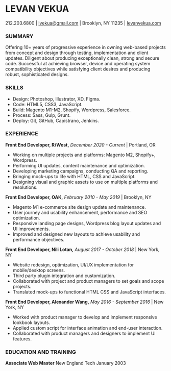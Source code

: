 # LEVAN VEKUA

212.203.6800 | lvekua@gmail.com | Brooklyn, NY 11235 | [levanvekua.com](https://levanvekua.com)

### SUMMARY
Offering 10+ years of progressive experience in owning web-based projects from concept and design through testing, implementation and client updates. 
Diligent about producing exceptionally clean, strong and secure code. 
Successful at achieving browser, device and operating system compatibility objectives
while satisfying client desires and producing robust, sophisticated designs.

### SKILLS
- Design: Photoshop, Illustrator, XD, Figma.
- Code: HTML5, CSS3, JavaScript.
- Build: Magento M1-M2, Shopify, Wordpress, Salesforce.
- Process: Sass, Gulp, Grunt.
- Deploy: Git, GitHub, Capistrano, Jenkins.

### EXPERIENCE
**Front End Developer, R/West,** *December 2020 - Current* | Portland, OR
- Working on multiple projects and platforms: Magento M2, Shopify+, Wordpress.
- Performing UI updates, content maintenance and optimization.
- Developing marketing campaigns, conducting QA and reporting.
- Bringing mock-ups to life with HTML, CSS and JavaScript.
- Designing visual and graphic assets to use on multiple platforms and resolutions.

**Front End Developer, OAK,** *February 2010 - May 2019* | Brooklyn, NY
- Magento M1 e-commerce site design update and maintenance.
- User journey and usability enhancement, performance and SEO optimization.
- Responsive landing page designs, Wordpress blog layout updates and Ul improvements.
- Improved and designed new layouts to achieve usability and performance objectives.

**Front End Developer, Nili Lotan,** *August 2017 - October 2018* | New York, NY
- Website redesign, optimization, UI/UX implementation for mobile/desktop screens.
- Third party plugin integration and customization.
- Collaborated with project and product managers to set goals and scope projects.
- Translated mock-ups to functional HTML CSS and JavaScript interfaces.

**Front End Developer, Alexander Wang,** *May 2016 - September 2016* | New York, NY
- Worked with product manager to develop and implement responsive lookbook layouts.
- Applied custom script for interface animation and end-user interaction.
- Collaborated with product managers and designers to implement UI features.

### EDUCATION AND TRAINING
**Associate Web Master**
New England Tech January 2003